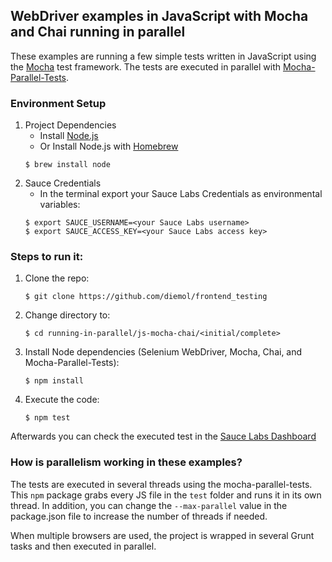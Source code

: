 ## WebDriver examples in JavaScript with Mocha and Chai running in parallel

These examples are running a few simple tests written in JavaScript using the [Mocha](https://mochajs.org/) test
framework. The tests are executed in parallel with [Mocha-Parallel-Tests](https://www.npmjs.com/package/mocha-parallel-tests).

### Environment Setup

1. Project Dependencies
    * Install [Node.js](https://nodejs.org/en/)
    * Or Install Node.js with [Homebrew](http://brew.sh/)
    ```
    $ brew install node
    ```
2. Sauce Credentials
    * In the terminal export your Sauce Labs Credentials as environmental variables:
    ```
    $ export SAUCE_USERNAME=<your Sauce Labs username>
    $ export SAUCE_ACCESS_KEY=<your Sauce Labs access key>
    ```

### Steps to run it:

1. Clone the repo:

    ```
    $ git clone https://github.com/diemol/frontend_testing
    ```
1. Change directory to:

    ```
    $ cd running-in-parallel/js-mocha-chai/<initial/complete>
    ```
1. Install Node dependencies (Selenium WebDriver, Mocha, Chai, and Mocha-Parallel-Tests):

    ```
    $ npm install
    ```
1. Execute the code:

	```
	$ npm test
	```

Afterwards you can check the executed test in the [Sauce Labs Dashboard](https://saucelabs.com/beta/dashboard/)

### How is parallelism working in these examples?


The tests are executed in several threads using the mocha-parallel-tests. This `npm` package grabs every JS file in
the `test` folder and runs it in its own thread. In addition, you can change the `--max-parallel` value in the
package.json file to increase the number of threads if needed.

When multiple browsers are used, the project is wrapped in several Grunt tasks and then executed in parallel.


